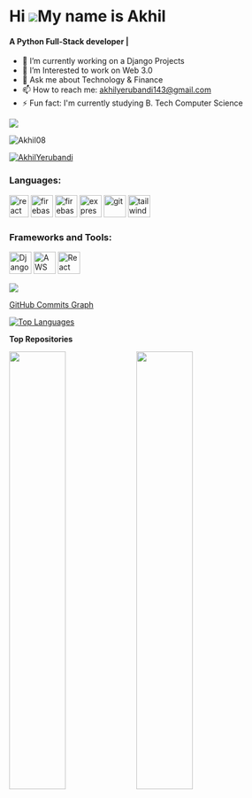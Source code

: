 Hi ![](https://user-images.githubusercontent.com/18350557/176309783-0785949b-9127-417c-8b55-ab5a4333674e.gif)My name is Akhil
======================================================================================================================================
<h4>A Python Full-Stack developer | </h4>

- 🔭 I’m currently working on a Django Projects
- 🌱 I’m Interested to work on Web 3.0
- 💬 Ask me about Technology & Finance
- 📫 How to reach me: akhilyerubandi143@gmail.com
- ⚡ Fun fact: I'm currently studying B. Tech Computer Science

<a href="https:https://github.com/Akhil08893" target="_blank" rel="noreferrer"><img
src="https://img.shields.io/github/followers/Akhil08893?logo=github&style=for-the-badge&color=0891b2&labelColor=1c1917" /></a>
<p align="left"> <img src="https://komarev.com/ghpvc/?username=Akhil08893&label=Profile%20views&color=0e75b6&style=flat" alt="Akhil08" /> </p>

<p align="left"> <a href="https://twitter.com/YerubandiAkhil" target="blank"><img src="https://img.shields.io/twitter/follow/YerubandiAkhil?logo=twitter&style=for-the-badge" alt="AkhilYerubandi" /></a> </p>

<h3 align="left">Languages:</h3>
<p align="left">  <img src="https://upload.wikimedia.org/wikipedia/commons/thumb/1/18/ISO_C%2B%2B_Logo.svg/800px-ISO_C%2B%2B_Logo.svg.png" alt="react" width="35" height="40"/>  <img src="https://cdn4.iconfinder.com/data/icons/logos-and-brands/512/267_Python_logo-512.png" alt="firebase" width="40" height="40"/> <img src="https://upload.wikimedia.org/wikipedia/commons/thumb/9/99/Unofficial_JavaScript_logo_2.svg/2048px-Unofficial_JavaScript_logo_2.svg.png" alt="firebase" width="40" height="40"/> <img src="https://cdn-images-1.medium.com/max/1200/1*knHF_qpxdtS8h0Z8EeqowA.png" alt="express" width="40" height="40"/>  <img src="https://cdn-icons-png.flaticon.com/512/226/226777.png" alt="git" width="40" height="40"/> <img src="https://icons-for-free.com/download-icon-development+logo+mysql+icon-1320184807686758112_512.png" alt="tailwind" width="40" height="40"/> </p>

<h3 align="left">Frameworks and Tools:</h3>
<p align="left">  <img src="https://upload.wikimedia.org/wikipedia/commons/thumb/7/75/Django_logo.svg/1920px-Django_logo.svg.png" alt="Django" width="40" height="40"/>
<img src="https://upload.wikimedia.org/wikipedia/commons/thumb/3/30/React_Logo_SVG.svg/180px-React_Logo_SVG.svg.png" alt="AWS" width="40" height="40"/>
<img src="https://upload.wikimedia.org/wikipedia/commons/thumb/9/93/Amazon_Web_Services_Logo.svg/1280px-Amazon_Web_Services_Logo.svg.png" alt="React" width="40" height="40"/>
</p>


<!--- <b>My GitHub Stats</b>

<a href="http://www.github.com/Akhil08893"><img src="https://github-readme-stats.vercel.app/api?username=Akhil08893&show_icons=true&hide=&count_private=true&title_color=22c55e&text_color=ffffff&icon_color=0891b2&bg_color=1c1917&hide_border=true&show_icons=true" alt="Akhil08's GitHub stats" /></a>  --->

<a href="http://www.github.com/Akhil08893"><img src="https://github-readme-streak-stats.herokuapp.com/?user=Akhil08893&stroke=ffffff&background=1c1917&ring=22c55e&fire=22c55e&currStreakNum=ffffff&currStreakLabel=22c55e&sideNums=ffffff&sideLabels=ffffff&dates=ffffff&hide_border=true" /></a>

<a href="http://www.github.com/Akhil08893">GitHub Commits Graph</a>

<a href="https://github.com/Akhil08893" align="left"><img src="https://github-readme-stats.vercel.app/api/top-langs/?username=Akhil08893&langs_count=10&title_color=22c55e&text_color=ffffff&icon_color=0891b2&bg_color=1c1917&hide_border=true&locale=en&custom_title=Top%20%Languages" alt="Top Languages" /></a>

<b>Top Repositories</b>

<div width="100%" align="center"><a href="https://github.com/Akhil08893/Django-CRU" align="left"><img align="left" width="45%" src="https://github-readme-stats.vercel.app/api/pin/?username=Akhil08893&repo=Django-CRUD&title_color=22c55e&text_color=ffffff&icon_color=0891b2&bg_color=1c1917&hide_border=true&locale=en" /></a></div>
<div width="100%" align="center"><a href="https://github.com/Akhil08893/Flames" align="left"><img align="left" width="45%" src="https://github-readme-stats.vercel.app/api/pin/?username=Akhil08893&repo=Flames&title_color=22c55e&text_color=ffffff&icon_color=0891b2&bg_color=1c1917&hide_border=true&locale=en" /></a></div><br /><br /><br /><br /><br /><br /><br />
